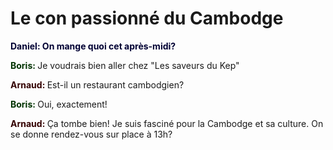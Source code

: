 # Le con passionné du Cambodge

<span style="color:#003; font-weight: bold">Daniel: On mange quoi
cet après-midi?

</span><span style="color:#030; font-weight: bold">Boris: </span> Je voudrais bien
aller chez "Les saveurs du Kep"

<span style="color:#300; font-weight: bold">Arnaud: </span> Est-il un
restaurant cambodgien?

<span style="color:#030; font-weight: bold">Boris: </span> Oui, exactement!

<span style="color:#300; font-weight: bold">Arnaud: </span> Ça tombe bien! Je
suis fasciné pour la Cambodge et sa culture. On se donne rendez-vous sur place
à 13h?
